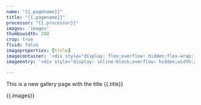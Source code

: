 ```yaml
---
name: "{{.pagename}}"
title: "{{.pagename}}"
processor: "{{.processor}}"
images: 'images'
thumbswidth: 200
crop: true
fluid: false
imageproperties: [title]
imagecontainer: '<div style="display: flex;overflow: hidden;flex-wrap: wrap;justify-content: center;">{{`{{.images}}`}}</div>'
imageentry: '<div style="display: inline-block;overflow: hidden;width:200px;height:280px;padding: 5px 5px 5px 5px;"><a href="{{"{{`{{.source}}`}}"}}"><img loading="lazy" src="{{"{{`{{.thumbnail}}`}}"}}" alt="{{"{{`{{.name}}`}}"}}"><p style="margin-top: 8px;">{{"{{`{{.name}}`}}"}}<br/>Titel: {{"{{`{{.title}}`}}"}}<br/>Größe: {{"{{`{{.size}}`}}"}}</p></a></div><br/>'

---
```

This is a new gallery page with the title {{.title}}

{{.images}}